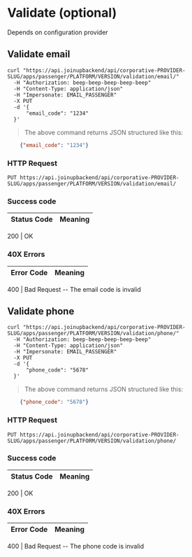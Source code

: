 # Validate (optional)

Depends on configuration provider

## Validate email

```shell
curl "https://api.joinupbackend/api/corporative-PROVIDER-SLUG/apps/passenger/PLATFORM/VERSION/validation/email/"
  -H "Authorization: beep-beep-beep-beep-beep"
  -H "Content-Type: application/json"
  -H "Impersonate: EMAIL_PASSENGER"
  -X PUT
  -d '{
      "email_code": "1234"
  }'
```

> The above command returns JSON structured like this:

```json
    {"email_code": "1234"}
```
### HTTP Request

`PUT https://api.joinupbackend/api/corporative-PROVIDER-SLUG/apps/passenger/PLATFORM/VERSION/validation/email/`


### Success code

Status Code | Meaning
---------- | -------

200 | OK

### 40X Errors

Error Code | Meaning
---------- | -------

400 | Bad Request -- The email code is invalid


## Validate phone

```shell
curl "https://api.joinupbackend/api/corporative-PROVIDER-SLUG/apps/passenger/PLATFORM/VERSION/validation/phone/"
  -H "Authorization: beep-beep-beep-beep-beep"
  -H "Content-Type: application/json"
  -H "Impersonate: EMAIL_PASSENGER"
  -X PUT
  -d '{
      "phone_code": "5678"
  }'
```

> The above command returns JSON structured like this:

```json
    {"phone_code": "5678"}
```

### HTTP Request

`PUT https://api.joinupbackend/api/corporative-PROVIDER-SLUG/apps/passenger/PLATFORM/VERSION/validation/phone/`


### Success code

Status Code | Meaning
---------- | -------

200 | OK

### 40X Errors

Error Code | Meaning
---------- | -------

400 | Bad Request -- The phone code is invalid
